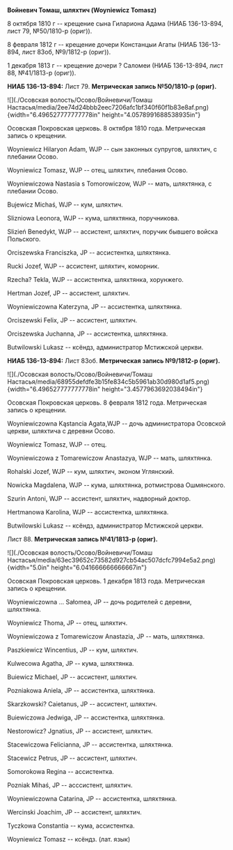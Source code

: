 **Войневич Томаш, шляхтич (Woyniewicz Tomasz)**

8 октября 1810 г -- крещение сына Гилариона Адама (НИАБ 136-13-894, лист
79, №50/1810-р (ориг)).

8 февраля 1812 г -- крещение дочери Констанцыи Агаты (НИАБ 136-13-894,
лист 83об, №9/1812-р (ориг)).

1 декабря 1813 г -- крещение дочери ? Саломеи (НИАБ 136-13-894, лист 88,
№41/1813-р (ориг)).

**НИАБ 136-13-894:** Лист 79. **Метрическая запись №50/1810-р (ориг).**

![](./Осовская волость/Осово/Войневичи/Томаш Настасья/media/2ee74d24bbb2eec7206afc1bf340f60f1b83e8af.png){width="6.496527777777778in"
height="4.0578991688538935in"}

Осовская Покровская церковь. 8 октября 1810 года. Метрическая запись о
крещении.

Woyniewicz Hilaryon Adam, WJP -- сын законных супругов, шляхтич, с
плебании Осовo.

Woyniewicz Tomasz, WJP -- отец, шляхтич, плебания Осовo.

Woyniewiczowa Nastasia s Tomorowiczow, WJP -- мать, шляхтянка, с
плебании Осовo.

Bujewicz Michaś, WJP -- кум, шляхтич.

Slizniowa Leonora, WJP -- кума, шляхтянка, поручникова.

Slizień Benedykt, WJP -- ассистент, шляхтич, поручик бывшего войска
Польского.

Orciszewska Franciszka, JP -- ассистентка, шляхтянка.

Rucki Jozef, WJP -- ассистент, шляхтич, коморник.

Rzecha? Tekla, WJP -- ассистентка, шляхтянка, хорунжего.

Hertman Jozef, JP -- ассистент, шляхтич.

Woyniewiczowna Katerzyna, JP -- ассистентка, шляхтянка.

Orciszewski Felix, JP -- ассистент, шляхтич.

Orciszewska Juchanna, JP -- ассистентка, шляхтянка.

Butwilowski Lukasz -- ксёндз, администратор Мстижской церкви.

**НИАБ 136-13-894:** Лист 83об. **Метрическая запись №9/1812-р (ориг).**

![](./Осовская волость/Осово/Войневичи/Томаш Настасья/media/68955defdfe3b15fe834c5b5961ab30d980d1af5.png){width="6.496527777777778in"
height="3.4577963692038494in"}

Осовская Покровская церковь. 8 февраля 1812 года. Метрическая запись о
крещении.

Woyniewiczowna Kąstancia Agata,WJP -- дочь администратора Осовской
церкви, шляхтича с деревни Осово.

Woyniewicz Tomasz, WJP -- отец.

Woyniewiczowa z Tomarewiczow Anastazya, WJP -- мать, шляхтянка.

Rohalski Jozef, WJP -- кум, шляхтич, эконом Углянский.

Nowicka Magdalena, WJP -- кума, шляхтянка, ротмистрова Ошмянского.

Szurin Antoni, WJP -- ассистент, шляхтич, надворный доктор.

Hertmanowa Karolina, WJP -- ассистентка, шляхтянка.

Butwilowski Lukasz -- ксёндз, администратор Мстижской церкви.

Лист 88. **Метрическая запись №41/1813-р (ориг).**

![](./Осовская волость/Осово/Войневичи/Томаш Настасья/media/63ec39652c73582d927cb54ac507dcfc7994e5a2.png){width="5.0in"
height="6.041666666666667in"}

Осовская Покровская церковь. 1 декабря 1813 года. Метрическая запись о
крещении.

Woyniewiczowna \... Sałomea, JP -- дочь родителей с деревни, шляхтянка.

Woyniewicz Thoma, JP -- отец, шляхтич.

Woyniewiczowa z Tomarewiczow Anastazia, JP -- мать, шляхтянка.

Paszkiewicz Wincentius, JP -- кум, шляхтич.

Kulwecowa Agatha, JP -- кума, шляхтянка.

Buiewicz Michael, JP -- ассистент, шляхтич.

Pozniakowa Aniela, JP -- ассистентка, шляхтянка.

Skarzkowski? Caietanus, JP -- ассистент, шляхтич.

Buiewiczowa Jedwiga, JP -- ассистентка, шляхтянка.

Nestorowicz? Jgnatius, JP -- ассистент, шляхтич.

Stacewiczowa Felicianna, JP -- ассистентка, шляхтянка.

Stacewicz Petrus, JP -- ассистент, шляхтич.

Somorokowa Regina -- ассистентка.

Pozniak Mihaś, JP -- асссистент, шляхтич.

Woyniewiczowna Catarina, JP -- ассистентка, шляхтянка.

Wercinski Joachim, JP -- ассистент, шляхтич.

Tyczkowa Constantia -- кума, ассистентка.

Woyniewicz Tomasz -- ксёндз. (лат. язык)
